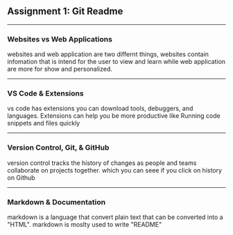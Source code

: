 ## Assignment 1: Git Readme
*****
### Websites vs Web Applications

websites and web application are two differnt things, websites contain infomation that is intend for the user to view and learn while web application are more for show and personalized.
******
### VS Code & Extensions
vs code has extensions you can download tools, debuggers, and languages. Extensions can help you be more productive like Running code snippets and files quickly
*****

### Version Control, Git, & GitHub
version control tracks the history of changes as people and teams collaborate on projects together. which you can seee if you click on history on Github 

******

### Markdown & Documentation

markdown is a language that convert plain text that can be converted into a "HTML". markdown is moslty used to write "README" 